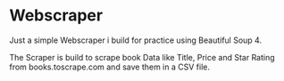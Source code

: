 # Webscraper

Just a simple Webscraper i build for practice using Beautiful Soup 4.  

The Scraper is build to scrape book Data like Title, Price and Star Rating from books.toscrape.com and save them in a CSV file. 
